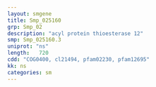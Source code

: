```yaml
---
layout: smgene
title: Smp_025160
grp: Smp_02
description: "acyl protein thioesterase 12"
smp: Smp_025160.3
uniprot: "ns"
length:   720
cdd: "COG0400, cl21494, pfam02230, pfam12695"
kk: ns
categories: sm
---
```


